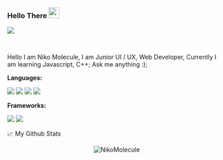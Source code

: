 ### Hello There <img src="https://media.giphy.com/media/hvRJCLFzcasrR4ia7z/giphy.gif" width="25px">

![](https://visitor-badge.glitch.me/badge?page_id=NikoMolecule.NikoMolecule)

<br />

Hello I am Niko Molecule, I am Junior UI / UX, Web Developer, Currently I am learning Javascript, C++;
Ask me anything :);

**Languages:**  

<img src = "https://img.shields.io/badge/HTML5-E34F26?style=for-the-badge&logo=html5&logoColor=white"> <img src ="https://img.shields.io/badge/JavaScript-323330?style=for-the-badge&logo=javascript&logoColor=F7DF1E">  <img src ="https://img.shields.io/badge/CSS3-1572B6?style=for-the-badge&logo=css3&logoColor=white"> <img src = "https://img.shields.io/badge/C%2B%2B-00599C?style=for-the-badge&logo=c%2B%2B&logoColor=white">

**Frameworks:**

<img src = "https://img.shields.io/badge/Sass-CC6699?style=for-the-badge&logo=sass&logoColor=white"> <img src = "https://img.shields.io/badge/Bootstrap-563D7C?style=for-the-badge&logo=bootstrap&logoColor=white">



📈 My Github Stats

<p align="center"> <img src="https://github-readme-stats.vercel.app/api?username=NikoMolecule&show_icons=true&theme=gotham" alt="NikoMolecule" />
